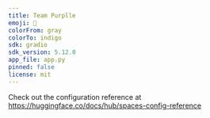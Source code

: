 ```yaml
---
title: Team Purplle
emoji: 🐠
colorFrom: gray
colorTo: indigo
sdk: gradio
sdk_version: 5.12.0
app_file: app.py
pinned: false
license: mit
---
```


Check out the configuration reference at https://huggingface.co/docs/hub/spaces-config-reference
